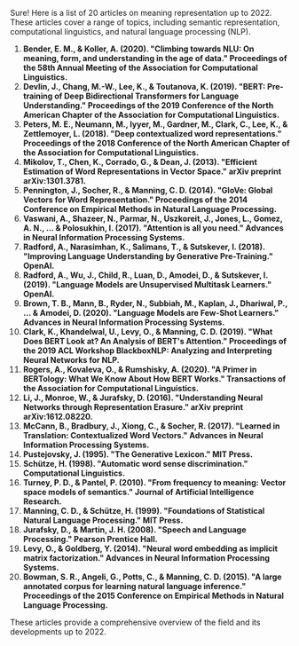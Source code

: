Sure! Here is a list of 20 articles on meaning representation up to 2022. These articles cover a range of topics, including semantic representation, computational linguistics, and natural language processing (NLP).

1. **Bender, E. M., & Koller, A. (2020). "Climbing towards NLU: On meaning, form, and understanding in the age of data." Proceedings of the 58th Annual Meeting of the Association for Computational Linguistics.**
2. **Devlin, J., Chang, M.-W., Lee, K., & Toutanova, K. (2019). "BERT: Pre-training of Deep Bidirectional Transformers for Language Understanding." Proceedings of the 2019 Conference of the North American Chapter of the Association for Computational Linguistics.**
3. **Peters, M. E., Neumann, M., Iyyer, M., Gardner, M., Clark, C., Lee, K., & Zettlemoyer, L. (2018). "Deep contextualized word representations." Proceedings of the 2018 Conference of the North American Chapter of the Association for Computational Linguistics.**
4. **Mikolov, T., Chen, K., Corrado, G., & Dean, J. (2013). "Efficient Estimation of Word Representations in Vector Space." arXiv preprint arXiv:1301.3781.**
5. **Pennington, J., Socher, R., & Manning, C. D. (2014). "GloVe: Global Vectors for Word Representation." Proceedings of the 2014 Conference on Empirical Methods in Natural Language Processing.**
6. **Vaswani, A., Shazeer, N., Parmar, N., Uszkoreit, J., Jones, L., Gomez, A. N., ... & Polosukhin, I. (2017). "Attention is all you need." Advances in Neural Information Processing Systems.**
7. **Radford, A., Narasimhan, K., Salimans, T., & Sutskever, I. (2018). "Improving Language Understanding by Generative Pre-Training." OpenAI.**
8. **Radford, A., Wu, J., Child, R., Luan, D., Amodei, D., & Sutskever, I. (2019). "Language Models are Unsupervised Multitask Learners." OpenAI.**
9. **Brown, T. B., Mann, B., Ryder, N., Subbiah, M., Kaplan, J., Dhariwal, P., ... & Amodei, D. (2020). "Language Models are Few-Shot Learners." Advances in Neural Information Processing Systems.**
10. **Clark, K., Khandelwal, U., Levy, O., & Manning, C. D. (2019). "What Does BERT Look at? An Analysis of BERT's Attention." Proceedings of the 2019 ACL Workshop BlackboxNLP: Analyzing and Interpreting Neural Networks for NLP.**
11. **Rogers, A., Kovaleva, O., & Rumshisky, A. (2020). "A Primer in BERTology: What We Know About How BERT Works." Transactions of the Association for Computational Linguistics.**
12. **Li, J., Monroe, W., & Jurafsky, D. (2016). "Understanding Neural Networks through Representation Erasure." arXiv preprint arXiv:1612.08220.**
13. **McCann, B., Bradbury, J., Xiong, C., & Socher, R. (2017). "Learned in Translation: Contextualized Word Vectors." Advances in Neural Information Processing Systems.**
14. **Pustejovsky, J. (1995). "The Generative Lexicon." MIT Press.**
15. **Schütze, H. (1998). "Automatic word sense discrimination." Computational Linguistics.**
16. **Turney, P. D., & Pantel, P. (2010). "From frequency to meaning: Vector space models of semantics." Journal of Artificial Intelligence Research.**
17. **Manning, C. D., & Schütze, H. (1999). "Foundations of Statistical Natural Language Processing." MIT Press.**
18. **Jurafsky, D., & Martin, J. H. (2008). "Speech and Language Processing." Pearson Prentice Hall.**
19. **Levy, O., & Goldberg, Y. (2014). "Neural word embedding as implicit matrix factorization." Advances in Neural Information Processing Systems.**
20. **Bowman, S. R., Angeli, G., Potts, C., & Manning, C. D. (2015). "A large annotated corpus for learning natural language inference." Proceedings of the 2015 Conference on Empirical Methods in Natural Language Processing.**

These articles provide a comprehensive overview of the field and its developments up to 2022.